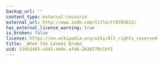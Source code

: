 ```yaml
---
backup_url: ''
content_type: external-resource
external_url: http://www.imdb.com/title/tt0783612/
has_external_license_warning: true
is_broken: false
license: https://en.wikipedia.org/wiki/All_rights_reserved
title: _When the Levees Broke_
uid: 31b51495-c641-4e0c-afd6-2828778c1bf1
---
```

